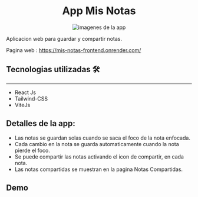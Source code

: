 <h1 align="center"> App Mis Notas</h1>
<p align="center" >
  <img alt='imagenes de la app' src=''/>
</p> 

Aplicacion web para guardar y compartir notas.

Pagina web : https://mis-notas-frontend.onrender.com/

## Tecnologias utilizadas 🛠️
---
- React Js
- Tailwind-CSS
- ViteJs

## Detalles de la app:
- Las notas se guardan solas cuando se saca el foco de la nota enfocada.
- Cada cambio en la nota se guarda automaticamente cuando la nota pierde el foco.
- Se puede compartir las notas activando el icon de compartir, en cada nota.
- Las notas compartidas se muestran en la pagina Notas Compartidas.

## Demo
